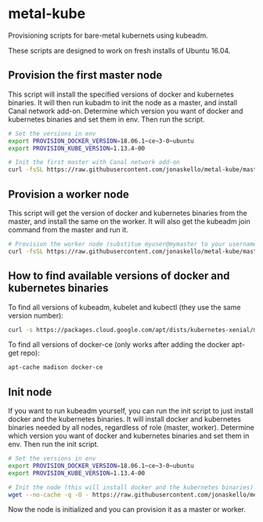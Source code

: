 # metal-kube

Provisioning scripts for bare-metal kubernets using kubeadm.

These scripts are designed to work on fresh installs of Ubuntu 16.04.

## Provision the first master node

This script will install the specified versions of docker and kubernetes binaries. It will then run kubadm to init the node as a master, and install Canal network add-on. Determine which version you want of docker and kubernetes binaries and set them in env. Then run the script.

```bash
# Set the versions in env
export PROVISION_DOCKER_VERSION=18.06.1~ce~3-0~ubuntu
export PROVISION_KUBE_VERSION=1.13.4-00

# Init the first master with Canal network add-on
curl -fsSL https://raw.githubusercontent.com/jonaskello/metal-kube/master/provision-master.sh | bash
```

## Provision a worker node

This script will get the version of docker and kubernetes binaries from the master, and install the same on the worker. It will also get the kubeadm join command from the master and run it.

```bash
# Provision the worker node (substitue myuser@mymaster to your username and master node, the user need ssh access to the master node)
curl -fsSL https://raw.githubusercontent.com/jonaskello/metal-kube/master/provision-worker.sh -o provision-worker.sh && bash provision-worker.sh myuser@mymaster
```

## How to find available versions of docker and kubernetes binaries

To find all versions of kubeadm, kubelet and kubectl (they use the same version number):

```bash
curl -s https://packages.cloud.google.com/apt/dists/kubernetes-xenial/main/binary-amd64/Packages | grep Version | awk '{print $2}'
```

To find all versions of docker-ce (only works after adding the docker apt-get repo):

```bash
apt-cache madison docker-ce
```

## Init node

If you want to run kubeadm yourself, you can run the init script to just install docker and the kubernetes binaries. It will install docker and kubernetes binaries needed by all nodes, regardless of role (master, worker). Determine which version you want of docker and kubernetes binaries and set them in env. Then run the init script.

```bash
# Set the versions in env
export PROVISION_DOCKER_VERSION=18.06.1~ce~3-0~ubuntu
export PROVISION_KUBE_VERSION=1.13.4-00

# Init the node (this will install docker and the kubernetes binaries)
wget --no-cache -q -O - https://raw.githubusercontent.com/jonaskello/metal-kube/master/init-node.sh | bash
```

Now the node is initialized and you can provision it as a master or worker.
